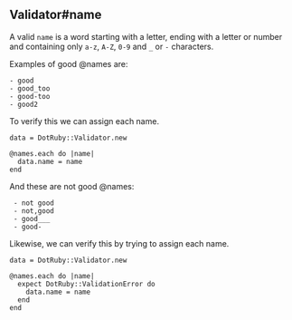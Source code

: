 ## Validator#name

A valid `name` is a word starting with a letter, ending with a letter or number
and containing only `a-z`, `A-Z`, `0-9` and `_` or `-` characters.

Examples of good @names are:

    - good
    - good_too
    - good-too
    - good2

To verify this we can assign each name.

    data = DotRuby::Validator.new

    @names.each do |name|
      data.name = name
    end

And these are not good @names:

     - not good
     - not,good
     - good___
     - good-

Likewise, we can verify this by trying to assign each name.

    data = DotRuby::Validator.new

    @names.each do |name|
      expect DotRuby::ValidationError do
        data.name = name
      end
    end

